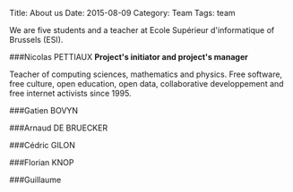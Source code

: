 Title: About us
Date: 2015-08-09
Category: Team
Tags: team

We are five students and a teacher at Ecole Supérieur d'informatique of Brussels (ESI).


###Nicolas PETTIAUX
**Project's initiator and project's manager**

Teacher of computing sciences, mathematics and physics.
Free software, free culture, open education, open data, collaborative developpement and free internet activists since 1995.

###Gatien BOVYN

###Arnaud DE BRUECKER

###Cédric GILON

###Florian KNOP

###Guillaume 

